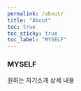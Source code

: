 ```yaml
---
permalink: /about/
title: "About"
toc: true
toc_sticky: true
toc_label: "MYSELF"
---
```


### MYSELF
원하는 자기소개 상세 내용